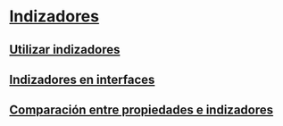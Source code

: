 # [Indizadores](index.md)
## [Utilizar indizadores](using-indexers.md)
## [Indizadores en interfaces](indexers-in-interfaces.md)
## [Comparación entre propiedades e indizadores](comparison-between-properties-and-indexers.md)
